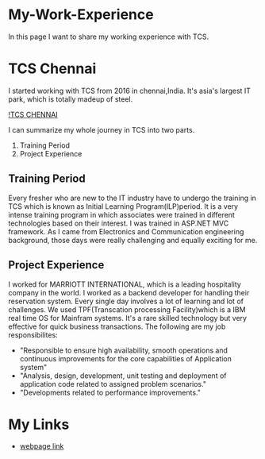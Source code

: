 # My-Work-Experience
In this page I want to share my working experience with TCS.

# TCS Chennai
I started working with TCS from 2016 in chennai,India. It's asia's largest IT park, which is totally madeup of steel.

[!TCS CHENNAI](https://github.com/ppusap/My-Work-Experience/blob/master/20086-steel-structure-1.jpg  "TCS CHENNAI")

I can summarize my whole journey in TCS into two parts. 
1. Training Period
1. Project Experience

## Training Period
Every fresher who are new to the IT industry have to undergo the training in TCS which is known as Initial Learning Program(ILP)period. It is a very intense training program in which associates were trained in different technologies based on their interest. I was trained in ASP.NET MVC framework. As I came from Electronics and Communication engineering background, those days were really challenging and equally exciting for me.

## Project Experience
I worked for MARRIOTT INTERNATIONAL, which is a leading hospitality company in the world. I worked as a backend developer for handling their reservation system. Every single day involves a lot of learning and lot of challenges. We used TPF(Transcation processing Facility)which is a IBM real time OS for Mainfram systems. It's a rare skilled technology but very effective for quick business transactions.
The following are my job responsibilites:
- "Responsible to ensure high availability, smooth operations and continuous improvements for the core capabilities of Application system"
- "Analysis, design, development, unit testing and deployment of application code related to assigned problem scenarios."
- "Developments related to performance improvements."

# My Links
- [webpage link](https://github.com/ppusap/My-Work-Experience/)

